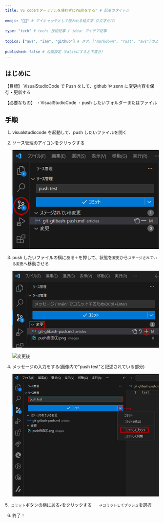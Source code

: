 ```yaml
---
title: VS codeでターミナルを使わずにPushをする" # 記事のタイトル

emoji: "👩‍🚀" # アイキャッチとして使われる絵文字（1文字だけ）

type: "tech" # tech: 技術記事 / idea: アイデア記事

topics: ["aws", "iam", "github"] # タグ。["markdown", "rust", "aws"]のように指定する

published: false # 公開設定（falseにすると下書き）
---
```


## はじめに

【目標】
VisualStudioCode で Push をして、github や zenn に変更内容を保存・更新する

【必要なもの】
・VisualStudioCode
・push したいフォルダーまたはファイル

## 手順

1. visualstudiocode を起動して、push したいファイルを開く

2. ソース管理のアイコンをクリックする

   ![push画面を表示する](https://github.com/NagashimaArisa/zenn/blob/81dcbe54f58c0e0afba873bffd447a8839017bc8/images/kanrigamen.png)

3. push したいファイルの横にある`＋`を押して、状態を`変更`から`ステージされている変更`へ移動させる

   ![変更前](../images/tuika_befor.png)

   ![変更後](../images/tuika_after.png)

4. メッセージの入力をする(画像内で"push test"と記述されている部分)

   ![pushをする](../images/push.png)

5.` コミット`ボタンの横にある`✔`をクリックする
　 →`コミットしてプッシュ`を選択

6. 終了！
